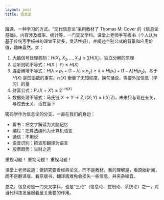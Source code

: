 ```yaml
---
layout: post
title: 信息论
---
```


蹭课，一种学习的方式。“现代信息论”采用教材了 Thomas M. Cover 的《信息论基础》，内容涉及概率、统计等，一门交叉学科。课堂上老师手写板书（个人认为基于传统写手板书的课堂干货多，灵活性好），并阐述个别公式的背景和应用价值，趣味盎然。如：

1. 大脑信号处理机制：$H(X_1,X_2,...,X_n) \leq ∑H(X_i)$，独立分解的原理
2. 监听则明不等式：$H(X∣Y) \leq H(X)$
3. 混合熵增不等式：$H(\lambda \times p_1+(1-\lambda) \times p_2) \geq \lambda \times H(p_1)+(1-\lambda)H(p_2)$，基于 $H(X)$ 是凹函数的事实。$H(X)$ 衡量了无知程度，换句话说，需要外加信息（学习）的量
4. 财富公式：$P_r(X=X') \geq 2^{-H(X)}$
5. 数据处理不等式：马氏链 $X \to Y \to Z, I(X;Y) \geq I(X;Z)$，未来只与现在有关，与过去无关，活在当下

密码学作为信息论的分支，一直在我们的身边：

- 看书：把文字解读为大脑记忆
- 编程：把算法编码为计算机语言
- 通信：不用说
- 语音识别：把波形翻译为语言
- 股票趋势：生财之道

重视习题！
重视习题！
重视习题！

课堂上老师说道：做研究要看经典论文，而不是教材。我的理解是，看原始新闻，而不是翻译版，看原版书，翻译版难免会损失一些信息，并夹杂噪音。

总之，信息论是一门交叉学科，也是“三论”（信息论、控制论、系统论）之一，对当代科技发展起着至关重要的作用。
